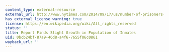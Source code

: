 ```yaml
---
content_type: external-resource
external_url: http://www.nytimes.com/2014/09/17/us/number-of-prisoners-in-us-grew-slightly-in-2013-report-finds.html?smprod=nytcore-ipad&smid=nytcore-ipad-share&_r=0
has_external_license_warning: true
license: https://en.wikipedia.org/wiki/All_rights_reserved
status: ''
title: Report Finds Slight Growth in Population of Inmates
uid: 0bcb24bf-87a9-46d8-a4f6-7655f06c0861
wayback_url: ''
---
```

